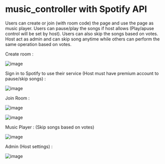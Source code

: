 # music_controller with Spotify API

Users can create or join (with room code) the page and use the page as music player.
Users can pause/play the songs if host allows (Play/apuse control will be set by host).
Users can also skip the songs based on votes. Host act as admin and can skip song anytime while others can perform the same operation based on votes.

Create room :

![image](https://user-images.githubusercontent.com/17869306/109675260-a3049300-7b9d-11eb-9275-2b046560c3e0.png)


Sign in to Spotify to use their service (Host must have premium account to pause/skip songs) : 

![image](https://user-images.githubusercontent.com/17869306/109672899-7bacc680-7b9b-11eb-9e8a-2448006b2047.png)


Join Room :

![image](https://user-images.githubusercontent.com/17869306/109674038-9895c980-7b9c-11eb-8bff-c75b47794cba.png)

![image](https://user-images.githubusercontent.com/17869306/109675666-00004900-7b9e-11eb-8a09-1a48deb6c8cd.png)



Music Player : 
(Skip songs based on votes)

![image](https://user-images.githubusercontent.com/17869306/109674793-36899400-7b9d-11eb-8aa7-d50bf0f757db.png)



Admin (Host settings) :

![image](https://user-images.githubusercontent.com/17869306/109674365-e27eaf80-7b9c-11eb-872f-c1e8be9cef8d.png)




